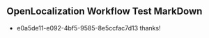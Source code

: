 ## OpenLocalization Workflow Test MarkDown
* e0a5de11-e092-4bf5-9585-8e5ccfac7d13 thanks!

<!--HONumber=Sep16_HO1-->


